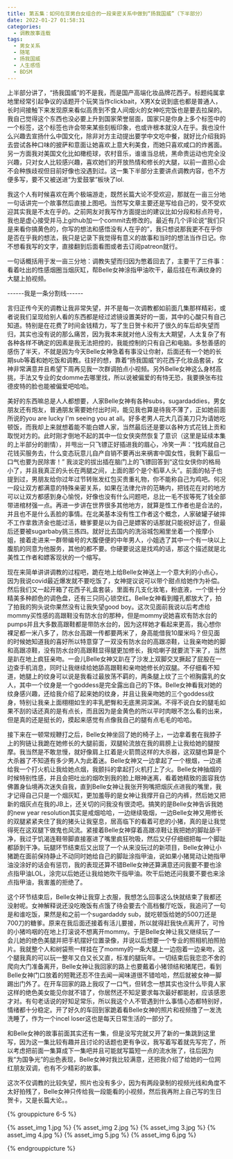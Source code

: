 ```yaml
---
title: 第五集：如何在亚男白女组合的一段亲密关系中做到“扬我国威”（下半部分）
date: 2022-01-27 01:58:31
categories:
  - 调教故事连载
tags:
  - 男女关系
  - 随笔
  - 扬我国威
  - 人生感悟
  - BDSM
---
```


上半部分讲了，“扬我国威”的不是我，而是国产高端化妆品牌花西子。标题纯属拿地里经常引起争议的话题开个玩笑当作clickbait，X男X女说到底也都是普通人，长时间接触下来发现原来看似高贵到不食人间烟火的女神吃完饭也是要去拉屎的。我自己觉得这个东西也没必要上升到国家荣誉层面，国家只是你身上多个标签中的一个标签，这个标签也许会带来某些刻板印象，也或许根本就没人在乎。我也没什么兴趣去宣扬什么中国文化，除非对方主动提出要学中文吃中餐，就好比介绍我妈去尝试各种口味的披萨和意面让她喜欢上意大利美食，而她只喜欢咸口的炸酱面。另一方面我对美国文化比如橄榄球，农村音乐，谁谁当总统，黑命贵运动也完全没兴趣，只对女人比较感兴趣，喜欢她们的开放热情和修长的大腿，以前一直担心会不会种族歧视但目前好像也没遇到过。这一集下半部分主要讲点调教内容，也不方便多写，要不又被送进“为爱鼓掌”板块了lol.

我这个人有时候喜欢在两个极端游走，既然长篇大论不受欢迎，那就在一亩三分地一句话讲完一个故事然后直接上图吧。当然写文章主要还是写给自己的，受不受欢迎其实我是不太在乎的。之前网友对我写作方面提出的建议比如分段和标点符号，我也是虚心接受并马上github加一个commit去修改的。最近有几个评论说“我们只是来看你搞黄色的，你写的想法和感悟没有人在乎的”，我只想说那我更不在乎你是否在乎我的想法，我只是记录下我觉得有意义的故事和当时的想法当作日记。你不想看我写的文字，直接翻到后面看图或者去订阅patreon就行。

一句话概括用于发一亩三分地：调教失望而归因为憋着回去了，主要干了三件事：看着吐出的性感烟圈当烟灰缸，帮Belle女神涂指甲油吹干，最后挂在布满纹身的大腿上拍视频。


------我是一条分割线------

言归正传今天的调教让我非常失望，并不是每一次调教都如前面几集那样精彩，或者说我们呈现给别人看的东西都是经过滤镜设置美好的一面，其中的心酸只有自己知道。特别是在花费了时间金钱精力，写了生日贺卡和开了很久的车后却失望而归，其实也没有说的那么痛苦，因为我本来就对他人没有太大期望，人太复杂了有各种各样不确定的因素是我无法把控的，我能控制的只有自己和电脑。多愁善感的感伤了半天，不就是因为今天Belle女神急着有事没让你射，后面还有一个她的长期sub等着和她吃饭和调教。往好的想，靠着“扬我国威”的花西子化妆品套装，女神非常满意并且希望下周再见我一次群调拍点小视频。另外Belle女神这么身材高挑，手法又专业的女domme去哪里找，所以说被偏爱的有恃无恐，我要换张布拉德皮特的脸也能被偏爱吧哈哈。

<!-- more -->

美好的东西嘛总是人人都想要，人家Belle女神有各种subs，sugardaddies，男女朋友还有炮友，普通朋友需要她付出时间，能见我也算是待我不薄了，正如她前面所说的you are lucky I'm seeing you at all。好多老男人花大几百美刀只为请她吃顿饭，而我却上来就想着能不能白嫖人家，当然最后还是要以各种方式花钱上贡和取悦对方的。此时刚才倒地不起的其中一位女侠突然恢复了意识（这里是延续本集的上半部分的剧情），并甩出一只飞镖正好插进我的眉心，冷笑一声：“找鸡就自己花钱买服务去，什么变态玩意儿自产自销不要再出来祸害中国女性，我剩下最后一口气也要为民除害！” 我淡定的拔出插在脑门上的飞镖回答到“这位女侠你的格局小了，并且我真正的头长在两腿之间，上面的那个是个稻草人头”。前面的帖子也提到过，男朋友给你过年过节转账发红包买贵重礼物，你不能称自己为鸡吧。何况一段让双方都满意的特殊亲密关系，如果在法律允许的范畴内，把钱花在对的地方可以让双方都感到身心愉悦，好像也没有什么问题吧，总比一毛不拔等死了钱全部带进棺材强一点。再进一步讲在世界很多其他地方，就算是性工作者也是合法的，并且也不是什么丢脸的事情。在北美基本没有性工作者这个概念，人家破罐子破摔不工作拿救济金也能过活，糖爹要是以为自己是嫖客的话那就只能祝好运了，但最后还要被sugarbaby挑三拣四。就好比去国内的洗浴城包厢里坐着一个按摩小姐，接着走进来一群带编号的大腹便便的中年男人，小姐选了其中一个有一块以上腹肌的同意为他服务，其他的都不要。你硬要说这是找鸡的话，那这个描述就是北美性工作者和嫖客现状的一个缩写。

现在来简单讲讲调教的过程吧，跪在地上给Belle女神送上一个意大利的小点心，因为我说covid最近爆发就不要吃饭了，女神提议说可以带个甜点给她作为补偿。然后我们又一起开箱了花西子礼盒套装，里面有几支化妆笔，粉底液，一个很十分精美多种颜色的调色盘，还有三只同心锁空红。Belle女神看到瞳孔都放大了，拍了拍我的狗头说你果然没有让我失望good boy。这次见面前我说以后考虑给mommy买性感的高跟鞋没有防水台的那种，但是mommy说她喜欢有防水台的pumps并且大多数高跟鞋都是带防水台的，因为这样她才看起来更高，我心想你裸足都一米八多了，防水台高跟一传都要两米了，身高能借我10厘米吗？但见面的时候她知道我的喜好所以特意穿了一双没有防水台的高跟凉鞋，让我亲吻她的脚和高跟凉鞋，没有防水台的高跟鞋显得腿更加修长，我哈喇子就要流下来了，当然是趴在地上疯狂亲吻。一会儿Belle女神又趴在了沙发上双脚交叉撅起了屁股在一边查手机消息，同时让我继续给她舔高跟鞋和亲吻她修长的双腿。不仔细看不知道，她腿上的纹身可以说是我看过最放荡不羁的，两条腿上纹了三个袒胸露乳的女人，其中一个纹身是一个goddess是完全露出自己的下体。Belle女神看我对她的纹身感兴趣，还给我介绍了起来她的纹身，并且让我亲吻她的三个goddess纹身，特别让我亲上面栩栩如生的丰乳肥臀和无底黑洞深渊。不得不说白女的腿毛如果不刮的话还真的是有点长，而且因为是金黄色的所以平时肉眼不怎么看的出来，但是真的还是挺长的，摸起来感觉有点像我自己的腿有点毛毛的哈哈。

接下来在一顿常规鞭打之后，Belle女神坐回了她的椅子上，一边拿着套在我脖子上的狗链让我跪在她修长的大腿前面，双腿轮流放在我的肩膀上让我给她的腿按摩。我当然是不敢怠慢，就好像肩上扛着是火箭筒这样的大杀器，这双腿也算是个大杀器了不知道有多少男人为此着迷。Belle女神又一边拿起了一个根烟，一边递给我一个打火机让我给她点烟，我颤抖的拿起打火机打上了火。Belle女神抽烟的时候特别性感，并且会把吐出的烟吹到我的脸上眼神迷离，看着她精致的面容我仿佛置身仙境再次迷失自我，直到Belle女神让我张开狗嘴把烟灰点进我的嘴里，我才记得自己只是一个烟灰缸，更加羞辱的是女神让我撑开自己的内裤，然后她又把新的烟灰点在我的JB上，还关切的问我没有很烫吧。搞笑的是Belle女神告诉我她的new year resolution其实是戒烟哈哈，一边继续吸烟，一边Belle女神又用修长的双腿紧紧夹住了我的猪头让我窒息，居高临下的看着可悲的小猪，真的是让我觉得死在这双腿下做鬼也风流。紧接着Belle女神穿着高跟凉鞋让我把她的脚趾舔干净，我过于饥渴连鞋带脚直接塞进了嘴里疯狂吮吸，然后又仔仔细细把每一个脚趾都舔到干净。玩腿环节结束后又出现了一个从来没玩过的新项目，Belle女神让小猪跪在面前保持静止不动同时她给自己的脚趾涂指甲油，说如果小猪晃动让她指甲油没涂好的话会有惩罚，我的表现还算不错Belle女神还算满意还问我要不要也涂点指甲油LOL，涂完以后她还让我给她吹干指甲油。吹干后她还问我要不要也来涂点指甲油，我害羞的拒绝了。

这个环节结束后，Belle女神让我穿上衣服，我想怎么回事这么快就结束了我都还没射呢。女神解释说还没吃晚饭有点饿了待会要去个高档餐厅吃饭，我追问了一句是和谁吃饭，果然是和之前一个sugardaddy sub，就吃顿饭给她的500刀还是700刀的糖爹。原来在我后面还接着有活儿要接，所以就得赶我快点离开了，可怜的小猪呜咽的在地上打滚说不想离开mommy。于是Belle女神让我又继续玩了一会儿她的绝色美腿并把手机摆好位置录像，并说以后想要一个专业的照相机拍照拍片。我就整个人和树袋熊一样挂在了mommy的一条大腿上一边抱着一边亲吻，这个腿我真的可以玩一整年又白又长又直，标准的腿玩年。一切结束后我恋恋不舍的爬向大门准备离开，Belle女神让我回家的路上也要戴着小猪领结和猪尾巴，看到Belle女神门口放着的短靴还忍不住去闻一闻味道很不错哈哈，然后就被女神一脚踢出门外了。在开车回家的路上我叹了一口气，但转念一想其实也没什么毕竟人家这样的绝色美女能见你就不错了，你居然还不知足要求每次最好都能射，应该感恩才对。有句老话说的好知足常乐，所以我这个人不管遇到什么事情心态都特别好，情绪都十分稳定。开了好久的车回到家跪着看Belle女神的照片和视频撸了一发洗洗睡了，作为一个incel loser这也是每天日常生活的一部分了。

和Belle女神的故事前面其实还有一集，但是没写完就又开了新的一集跳到这里写，因为这一集比较有趣并且讨论的话题也更有争议，我写着写着就先写完了，所以考虑把前面一集算成下一集吧并且可能就写篇短一点的流水账了，往后因为我“为国争光”的出色表现，Belle女神对我比较满意，还把我介绍了给她的一位网红朋友双调，也有不少精彩的故事。

这次不仅调教的比较失望，照片也没有多少，因为有两段录制的视频光线和角度不太好拍残了，Belle女神只传给我一段能看的小视频，然后我再附上自己写的生日贺卡，又是长篇大论。。

{% grouppicture 6-5 %}

{% asset_img 1.jpg %}
{% asset_img 2.jpg %}
{% asset_img 3.jpg %}
{% asset_img 4.jpg %}
{% asset_img 5.jpg %}
{% asset_img 6.jpg %}

{% endgrouppicture %}
